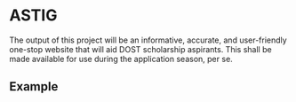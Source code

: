 # ASTIG
The output of this project will be an informative, accurate, and user-friendly one-stop website that will aid DOST scholarship aspirants. This shall be made available for use during the application season, per se.

## Example